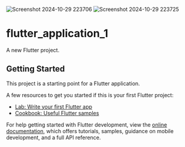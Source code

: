 ![Screenshot 2024-10-29 223706](https://github.com/user-attachments/assets/8d7658c8-bef0-4a32-8ac3-586922be3ec0)
![Screenshot 2024-10-29 223725](https://github.com/user-attachments/assets/4b9f8455-e7ce-4e2e-919f-6216a9f51593)
# flutter_application_1

A new Flutter project.

## Getting Started

This project is a starting point for a Flutter application.

A few resources to get you started if this is your first Flutter project:

- [Lab: Write your first Flutter app](https://docs.flutter.dev/get-started/codelab)
- [Cookbook: Useful Flutter samples](https://docs.flutter.dev/cookbook)

For help getting started with Flutter development, view the
[online documentation](https://docs.flutter.dev/), which offers tutorials,
samples, guidance on mobile development, and a full API reference.
